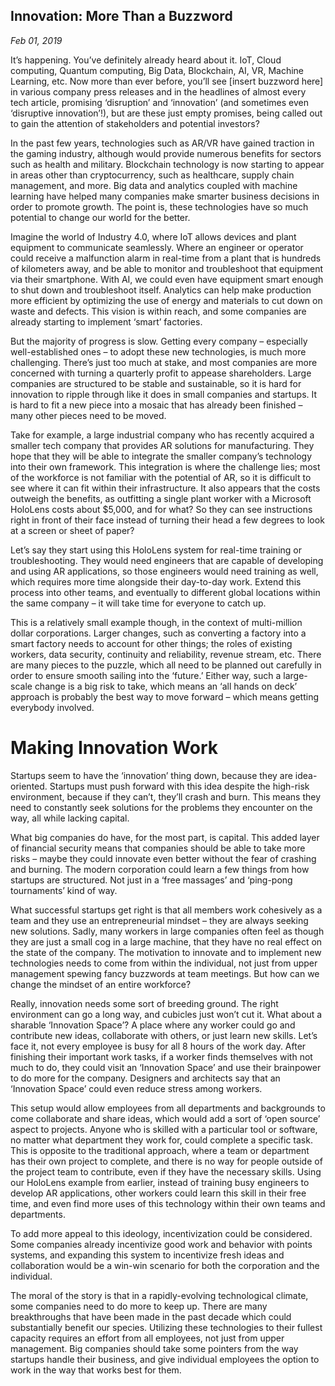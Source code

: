 ## Innovation: More Than a Buzzword <br>
*Feb 01, 2019*

It’s happening. You’ve definitely already heard about it. IoT, Cloud computing, Quantum computing, Big Data, Blockchain, AI, VR, Machine Learning, etc.  Now more than ever before, you’ll see [insert buzzword here] in various company press releases and in the headlines of almost every tech article, promising ‘disruption’ and ‘innovation’ (and sometimes even ‘disruptive innovation’!), but are these just empty promises, being called out to gain the attention of stakeholders and potential investors?

In the past few years, technologies such as AR/VR have gained traction in the gaming industry, although would provide numerous benefits for sectors such as health and military. Blockchain technology is now starting to appear in areas other than cryptocurrency, such as healthcare, supply chain management, and more. Big data and analytics coupled with machine learning have helped many companies make smarter business decisions in order to promote growth. The point is, these technologies have so much potential to change our world for the better.

Imagine the world of Industry 4.0, where IoT allows devices and plant equipment to communicate seamlessly. Where an engineer or operator could receive a malfunction alarm in real-time from a plant that is hundreds of kilometers away, and be able to monitor and troubleshoot that equipment via their smartphone. With AI, we could even have equipment smart enough to shut down and troubleshoot itself. Analytics can help make production more efficient by optimizing the use of energy and materials to cut down on waste and defects. This vision is within reach, and some companies are already starting to implement ‘smart’ factories.

But the majority of progress is slow. Getting every company – especially well-established ones – to adopt these new technologies, is much more challenging. There’s just too much at stake, and most companies are more concerned with turning a quarterly profit to appease shareholders. Large companies are structured to be stable and sustainable, so it is hard for innovation to ripple through like it does in small companies and startups. It is hard to fit a new piece into a mosaic that has already been finished – many other pieces need to be moved.

Take for example, a large industrial company who has recently acquired a smaller tech company that provides AR solutions for manufacturing. They hope that they will be able to integrate the smaller company’s technology into their own framework. This integration is where the challenge lies; most of the workforce is not familiar with the potential of AR, so it is difficult to see where it can fit within their infrastructure. It also appears that the costs outweigh the benefits, as outfitting a single plant worker with a Microsoft HoloLens costs about $5,000, and for what? So they can see instructions right in front of their face instead of turning their head a few degrees to look at a screen or sheet of paper?

Let’s say they start using this HoloLens system for real-time training or troubleshooting. They would need engineers that are capable of developing and using AR applications, so those engineers would need training as well, which requires more time alongside their day-to-day work. Extend this process into other teams, and eventually to different global locations within the same company – it will take time for everyone to catch up.

This is a relatively small example though, in the context of multi-million dollar corporations. Larger changes, such as converting a factory into a smart factory needs to account for other things; the roles of existing workers, data security, continuity and reliability, revenue stream, etc. There are many pieces to the puzzle, which all need to be planned out carefully in order to ensure smooth sailing into the ‘future.’ Either way, such a large-scale change is a big risk to take, which means an ‘all hands on deck’ approach is probably the best way to move forward – which means getting everybody involved.


# Making Innovation Work

Startups seem to have the ‘innovation’ thing down, because they are idea-oriented. Startups must push forward with this idea despite the high-risk environment, because if they can’t, they’ll crash and burn. This means they need to constantly seek solutions for the problems they encounter on the way, all while lacking capital.

What big companies do have, for the most part, is capital. This added layer of financial security means that companies should be able to take more risks – maybe they could innovate even better without the fear of crashing and burning. The modern corporation could learn a few things from how startups are structured. Not just in a ‘free massages’ and ‘ping-pong tournaments’ kind of way.

What successful startups get right is that all members work cohesively as a team and they use an entrepreneurial mindset – they are always seeking new solutions. Sadly, many workers in large companies often feel as though they are just a small cog in a large machine, that they have no real effect on the state of the company. The motivation to innovate and to implement new technologies needs to come from within the individual, not just from upper management spewing fancy buzzwords at team meetings. But how can we change the mindset of an entire workforce?

Really, innovation needs some sort of breeding ground. The right environment can go a long way, and cubicles just won’t cut it.  What about a sharable ‘Innovation Space’? A place where any worker could go and contribute new ideas, collaborate with others, or just learn new skills. Let’s face it, not every employee is busy for all 8 hours of the work day. After finishing their important work tasks, if a worker finds themselves with not much to do, they could visit an ‘Innovation Space’ and use their brainpower to do more for the company. Designers and architects say that an ‘Innovation Space’ could even reduce stress among workers.

This setup would allow employees from all departments and backgrounds to come collaborate and share ideas, which would add a sort of ‘open source’ aspect to projects. Anyone who is skilled with a particular tool or software, no matter what department they work for, could complete a specific task. This is opposite to the traditional approach, where a team or department has their own project to complete, and there is no way for people outside of the project team to contribute, even if they have the necessary skills. Using our HoloLens example from earlier, instead of training busy engineers to develop AR applications, other workers could learn this skill in their free time, and even find more uses of this technology within their own teams and departments.  

To add more appeal to this ideology, incentivization could be considered. Some companies already incentivize good work and behavior with points systems, and expanding this system to incentivize fresh ideas and collaboration would be a win-win scenario for both the corporation and the individual.

The moral of the story is that in a rapidly-evolving technological climate, some companies need to do more to keep up. There are many breakthroughs that have been made in the past decade which could substantially benefit our species. Utilizing these technologies to their fullest capacity requires an effort from all employees, not just from upper management. Big companies should take some pointers from the way startups handle their business, and give individual employees the option to work in the way that works best for them.
